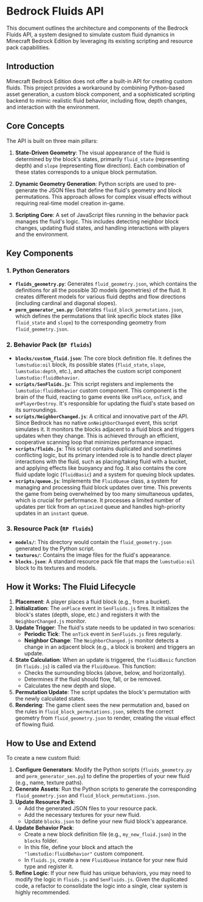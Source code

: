# Bedrock Fluids API

This document outlines the architecture and components of the Bedrock Fluids API, a system designed to simulate custom fluid dynamics in Minecraft Bedrock Edition by leveraging its existing scripting and resource pack capabilities.

## Introduction

Minecraft Bedrock Edition does not offer a built-in API for creating custom fluids. This project provides a workaround by combining Python-based asset generation, a custom block component, and a sophisticated scripting backend to mimic realistic fluid behavior, including flow, depth changes, and interaction with the environment.

## Core Concepts

The API is built on three main pillars:

1.  **State-Driven Geometry**: The visual appearance of the fluid is determined by the block's states, primarily `fluid_state` (representing depth) and `slope` (representing flow direction). Each combination of these states corresponds to a unique block permutation.

2.  **Dynamic Geometry Generation**: Python scripts are used to pre-generate the JSON files that define the fluid's geometry and block permutations. This approach allows for complex visual effects without requiring real-time model creation in-game.

3.  **Scripting Core**: A set of JavaScript files running in the behavior pack manages the fluid's logic. This includes detecting neighbor block changes, updating fluid states, and handling interactions with players and the environment.

## Key Components

### 1. Python Generators

-   **`fluids_geometry.py`**: Generates `fluid_geometry.json`, which contains the definitions for all the possible 3D models (geometries) of the fluid. It creates different models for various fluid depths and flow directions (including cardinal and diagonal slopes).
-   **`perm_generator_sen.py`**: Generates `fluid_block_permutations.json`, which defines the permutations that link specific block states (like `fluid_state` and `slope`) to the corresponding geometry from `fluid_geometry.json`.

### 2. Behavior Pack (`BP fluids`)

-   **`blocks/custom_fluid.json`**: The core block definition file. It defines the `lumstudio:oil` block, its possible states (`fluid_state`, `slope`, `lumstudio:depth`, etc.), and attaches the custom script component `lumstudio:fluidBehavior`.
-   **`scripts/SenFluids.js`**: This script registers and implements the `lumstudio:fluidBehavior` custom component. This component is the brain of the fluid, reacting to game events like `onPlace`, `onTick`, and `onPlayerDestroy`. It's responsible for updating the fluid's state based on its surroundings.
-   **`scripts/NeighborChanged.js`**: A critical and innovative part of the API. Since Bedrock has no native `onNeighborChanged` event, this script simulates it. It monitors the blocks adjacent to a fluid block and triggers updates when they change. This is achieved through an efficient, cooperative scanning loop that minimizes performance impact.
-   **`scripts/fluids.js`**: This script contains duplicated and sometimes conflicting logic, but its primary intended role is to handle direct player interactions with the fluid, such as placing/taking fluid with a bucket, and applying effects like buoyancy and fog. It also contains the core fluid update logic (`fluidBasic`) and a system for queuing block updates.
-   **`scripts/queue.js`**: Implements the `FluidQueue` class, a system for managing and processing fluid block updates over time. This prevents the game from being overwhelmed by too many simultaneous updates, which is crucial for performance. It processes a limited number of updates per tick from an `optimized` queue and handles high-priority updates in an `instant` queue.

### 3. Resource Pack (`RP fluids`)

-   **`models/`**: This directory would contain the `fluid_geometry.json` generated by the Python script.
-   **`textures/`**: Contains the image files for the fluid's appearance.
-   **`blocks.json`**: A standard resource pack file that maps the `lumstudio:oil` block to its textures and models.

## How it Works: The Fluid Lifecycle

1.  **Placement**: A player places a fluid block (e.g., from a bucket).
2.  **Initialization**: The `onPlace` event in `SenFluids.js` fires. It initializes the block's states (depth, slope, etc.) and registers it with the `NeighborChanged.js` monitor.
3.  **Update Trigger**: The fluid's state needs to be updated in two scenarios:
    -   **Periodic Tick**: The `onTick` event in `SenFluids.js` fires regularly.
    -   **Neighbor Change**: The `NeighborChanged.js` monitor detects a change in an adjacent block (e.g., a block is broken) and triggers an update.
4.  **State Calculation**: When an update is triggered, the `fluidBasic` function (in `fluids.js`) is called via the `FluidQueue`. This function:
    -   Checks the surrounding blocks (above, below, and horizontally).
    -   Determines if the fluid should flow, fall, or be removed.
    -   Calculates the new depth and slope.
5.  **Permutation Update**: The script updates the block's permutation with the newly calculated states.
6.  **Rendering**: The game client sees the new permutation and, based on the rules in `fluid_block_permutations.json`, selects the correct geometry from `fluid_geometry.json` to render, creating the visual effect of flowing fluid.

## How to Use and Extend

To create a new custom fluid:

1.  **Configure Generators**: Modify the Python scripts (`fluids_geometry.py` and `perm_generator_sen.py`) to define the properties of your new fluid (e.g., name, texture paths).
2.  **Generate Assets**: Run the Python scripts to generate the corresponding `fluid_geometry.json` and `fluid_block_permutations.json`.
3.  **Update Resource Pack**:
    -   Add the generated JSON files to your resource pack.
    -   Add the necessary textures for your new fluid.
    -   Update `blocks.json` to define your new fluid block's appearance.
4.  **Update Behavior Pack**:
    -   Create a new block definition file (e.g., `my_new_fluid.json`) in the `blocks` folder.
    -   In this file, define your block and attach the `"lumstudio:fluidBehavior"` custom component.
    -   In `fluids.js`, create a new `FluidQueue` instance for your new fluid type and register it.
5.  **Refine Logic**: If your new fluid has unique behaviors, you may need to modify the logic in `fluids.js` and `SenFluids.js`. Given the duplicated code, a refactor to consolidate the logic into a single, clear system is highly recommended.
